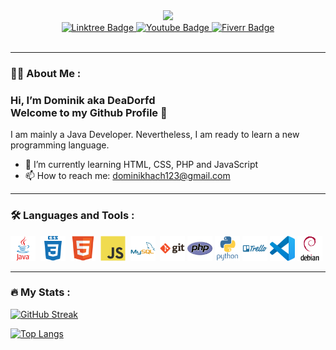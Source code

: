 <div id="header" align="center">
  <img src="https://media.giphy.com/media/qgQUggAC3Pfv687qPC/giphy.gif" width="200"/>
</div>
<div id="badges" align="center">
  <a href="https://linktr.ee/deadorfd">
    <img src="https://img.shields.io/badge/Linktree-green?style=for-the-badge&logo=Linktree&logoColor=white" alt="Linktree Badge"/>
  </a>
  <a href="https://www.youtube.com/channel/UChuAxz7F3dDPHl6cwbU8FeA">
    <img src="https://img.shields.io/badge/YouTube-red?style=for-the-badge&logo=youtube&logoColor=white" alt="Youtube Badge"/>
  </a>
  <a href="https://de.fiverr.com/deadorfdtm?up_rollout=true">
    <img src="https://img.shields.io/badge/fiverr-green?style=for-the-badge&logo=fiverr&logoColor=white" alt="Fiverr Badge"/>
  </a>
  <br>
  <img src="https://komarev.com/ghpvc/?username=DeaDorfd" alt=""/>
</div>

---

### :man_technologist: About Me :

<h3>Hi, I’m Dominik aka DeaDorfd<br>   Welcome to my Github Profile 👋</h3>

I am mainly a Java Developer. Nevertheless, I am ready to learn a new programming language.

- 🌱 I’m currently learning HTML, CSS, PHP and JavaScript
- 📫 How to reach me: dominikhach123@gmail.com

---

### :hammer_and_wrench: Languages and Tools :

<div>
  <img src="https://github.com/devicons/devicon/blob/master/icons/java/java-original-wordmark.svg" title="Java" alt="Java" width="40" height="40"/>&nbsp;
  <img src="https://github.com/devicons/devicon/blob/master/icons/css3/css3-plain-wordmark.svg"  title="CSS3" alt="CSS" width="40" height="40"/>&nbsp;
  <img src="https://github.com/devicons/devicon/blob/master/icons/html5/html5-original.svg" title="HTML5" alt="HTML" width="40" height="40"/>&nbsp;
  <img src="https://github.com/devicons/devicon/blob/master/icons/javascript/javascript-original.svg" title="JavaScript" alt="JavaScript" width="40" height="40"/>&nbsp;
  <img src="https://github.com/devicons/devicon/blob/master/icons/mysql/mysql-original-wordmark.svg" title="MySQL"  alt="MySQL" width="40" height="40"/>&nbsp;
  <img src="https://github.com/devicons/devicon/blob/master/icons/git/git-original-wordmark.svg" title="Git" **alt="Git" width="40" height="40"/>
  <img src="https://github.com/devicons/devicon/blob/master/icons/php/php-original.svg" title="php" **alt="php" width="40" height="40"/>
  <img src="https://github.com/devicons/devicon/blob/master/icons/python/python-original-wordmark.svg" title="Python" **alt="Python" width="40" height="40"/>
  <img src="https://github.com/devicons/devicon/blob/master/icons/trello/trello-plain-wordmark.svg" title="trello" **alt="trello" width="40" height="40"/>
  <img src="https://github.com/devicons/devicon/blob/master/icons/vscode/vscode-original.svg" title="vscode" **alt="vscode" width="40" height="40"/>
  <img src="https://github.com/devicons/devicon/blob/master/icons/debian/debian-original-wordmark.svg" title="Debian" **alt="Debian" width="40" height="40"/>
</div>

---

### :fire: My Stats :

[![GitHub Streak](http://github-readme-streak-stats.herokuapp.com?user=DeaDorfd&theme=dark&hide_border=true&border_radius=7.0&date_format=j%20M%5B%20Y%5D)](https://git.io/streak-stats)

[![Top Langs](https://github-readme-stats.vercel.app/api/top-langs/?username=DeaDorfd&layout=compact&theme=vision-friendly-dark&hide_border=true)](https://github.com/anuraghazra/github-readme-stats)

